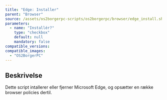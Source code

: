 ```yaml
---
title: "Edge: Installer"
parent: "Browser"
source: /assets/os2borgerpc-scripts/os2borgerpc/browser/edge_install.sh
parameters:
  - name: "Installér?"
    type: "checkbox"
    default: null
    mandatory: false
compatible_versions:
compatible_images:
  - "OS2BorgerPC"
---
```


## Beskrivelse
Dette script intallerer eller fjerner Microsoft Edge, og opsætter en række browser policies dertil.